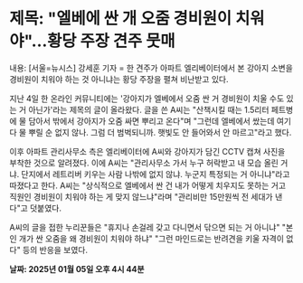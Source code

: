 # **제목: "엘베에 싼 개 오줌 경비원이 치워야"…황당 주장 견주 뭇매**

  내용: [서울=뉴시스] 강세훈 기자 = 한 견주가 아파트 엘리베이터에서 본 강아지 소변을 경비원이 치워야 하는 것 아니냐는 황당 주장을 펼쳐 비난받고 있다. 

지난 4일 한 온라인 커뮤니티에는 '강아지가 엘베에서 오줌 싼 거 경비원이 치울 수도 있는 거 아닌가'라는 제목의 글이 올라왔다.  글을 쓴 A씨는 "산책시킬 때는 1.5리터 페트병에 물 담아서 밖에서 강아지가 오줌 싸면 뿌리고 온다"며 "그런데 엘베에서 쌌는데 여기다 물 뿌릴 순 없지 않나. 그럼 더 범벅되니까. 햇빛도 안 들어와서 안 마르고"라고 했다.

이후 아파트 관리사무소 측은 엘리베이터에 A씨와 강아지가 담긴 CCTV 캡쳐 사진을 부착한 것으로 알려졌다. 이에 A씨는 "관리사무소 가서 누구 허락받고 내 모습 올린 거냐. 단지에서 레트리버 키우는 사람 나밖에 없지 않냐. 누군지 특정되는 거 아니냐"라고 따졌다고 한다. A씨는 "상식적으로 엘베에서 싼 건 내가 어떻게 치우지도 못하는 거고 직원인 경비원이 치워야 하는 게 맞지 않느냐"라며 "관리비만 15만원씩 전 세대가 낸다"고 덧붙였다.

A씨의 글을 접한 누리꾼들은 "휴지나 손걸레 갖고 다니면서 닦으면 되는 거 아니냐" "본인 개가 싼 오줌을 왜 경비원이 치워야 하냐" "그런 마인드로는 반려견을 키울 자격이 없다" 등의 반응을 보였다.

  **날짜: 2025년 01월 05일 오후 4시 44분**